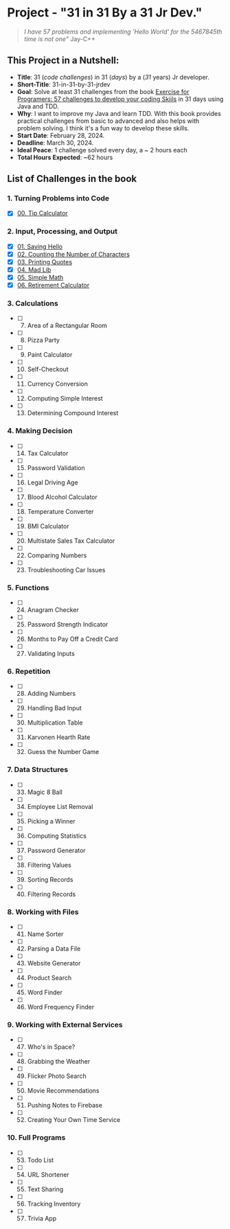 # Project - "31 in 31 By a 31 Jr Dev."

> *I have 57 problems and implementing 'Hello World' for the 5467845th time is not one"*
> Jay-C++

## This Project in a Nutshell:

- **Title**: 31 (*code challenges*) in 31 (*days*) by a (*31* years) Jr developer.
- **Short-Title**: 31-in-31-by-31-jrdev
- **Goal**: Solve at least 31 challenges from the book [Exercise for Programers: 57 challenges to develop your coding Skiils](https://www.amazon.com.br/Exercises-Programmers-Brian-Hogan/dp/1680501224?ref=d6k_applink_bb_dls&dplnkId=16829f40-e82d-4860-9020-5e614d5dbd2e) in 31 days using Java and TDD.
- **Why**: I want to improve my Java and learn TDD. With this book provides practical challenges from basic to advanced and also helps with problem solving. I think it's a fun way to develop these skills.
- **Start Date**: February 28, 2024.
- **Deadline**: March 30, 2024.
- **Ideal Peace**: 1 challenge solved every day, a ~ 2 hours each
- **Total Hours Expected**: ~62 hours

## List of Challenges in the book

### 1. Turning Problems into Code

- [x] [00. Tip Calculator](ch00-tipcalculator)

### 2. Input, Processing, and Output

- [x] [01. Saying Hello](ch01-sayinghello)
- [x] [02. Counting the Number of Characters](ch02-coutingcharacters)
- [x] [03. Printing Quotes](ch03-printingquotes)
- [x] [04. Mad Lib](ch04-madlib)
- [x] [05. Simple Math](ch05-simplemath)
- [x] [06. Retirement Calculator](ch06-retirementcalculator)

### 3. Calculations

- [ ] 07. Area of a Rectangular Room
- [ ] 08. Pizza Party
- [ ] 09. Paint Calculator
- [ ] 10. Self-Checkout
- [ ] 11. Currency Conversion
- [ ] 12. Computing Simple Interest
- [ ] 13. Determining Compound Interest

### 4. Making Decision

- [ ] 14. Tax Calculator
- [ ] 15. Password Validation
- [ ] 16. Legal Driving Age
- [ ] 17. Blood Alcohol Calculator
- [ ] 18. Temperature Converter
- [ ] 19. BMI Calculator
- [ ] 20. Multistate Sales Tax Calculator
- [ ] 22. Comparing Numbers
- [ ] 23. Troubleshooting Car Issues

### 5. Functions

- [ ] 24. Anagram Checker
- [ ] 25. Password Strength Indicator
- [ ] 26. Months to Pay Off a Credit Card
- [ ] 27. Validating Inputs

### 6. Repetition

- [ ] 28. Adding Numbers
- [ ] 29. Handling Bad Input
- [ ] 30. Multiplication Table
- [ ] 31. Karvonen Hearth Rate
- [ ] 32. Guess the Number Game

### 7. Data Structures

- [ ] 33. Magic 8 Ball
- [ ] 34. Employee List Removal
- [ ] 35. Picking a Winner
- [ ] 36. Computing Statistics
- [ ] 37. Password Generator
- [ ] 38. Filtering Values
- [ ] 39. Sorting Records
- [ ] 40. Filtering Records

### 8. Working with Files

- [ ] 41. Name Sorter
- [ ] 42. Parsing a Data File
- [ ] 43. Website Generator
- [ ] 44. Product Search
- [ ] 45. Word Finder
- [ ] 46. Word Frequency Finder

### 9. Working with External Services

- [ ] 47. Who's in Space?
- [ ] 48. Grabbing the Weather
- [ ] 49. Flicker Photo Search
- [ ] 50. Movie Recommendations
- [ ] 51. Pushing Notes to Firebase
- [ ] 52. Creating Your Own Time Service

### 10. Full Programs

- [ ] 53. Todo List
- [ ] 54. URL Shortener
- [ ] 55. Text Sharing
- [ ] 56. Tracking Inventory
- [ ] 57. Trivia App